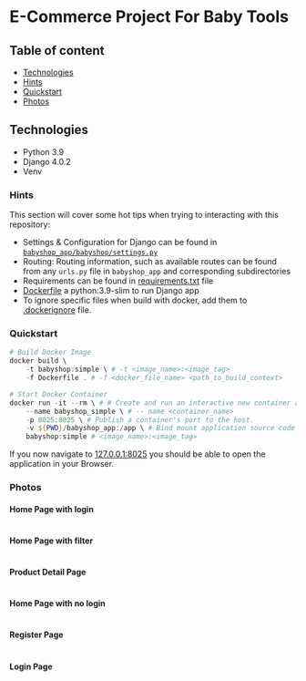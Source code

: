 # E-Commerce Project For Baby Tools

## Table of content

- [Technologies](#technologies)
- [Hints](#hints)
- [Quickstart](#quickstart)
- [Photos](#photos)

## Technologies

- Python 3.9
- Django 4.0.2
- Venv

### Hints

This section will cover some hot tips when trying to interacting with this repository:

- Settings & Configuration for Django can be found in [`babyshop_app/babyshop/settings.py`](./babyshop_app/babyshop/settings.py)
- Routing: Routing information, such as available routes can be found from any `urls.py` file in `babyshop_app` and corresponding subdirectories
- Requirements can be found in [requirements.txt](./babyshop_app/requirements.txt) file
- [Dockerfile](./Dockerfile) a python:3.9-slim to run Django app
- To ignore specific files when build with docker, add them to [.dockerignore](./.dockerignore) file.

### Quickstart

```powershell
# Build Docker Image
docker build \
    -t babyshop:simple \ # -t <image_name>:<image_tag>
    -f Dockerfile . # -f <docker_file_name> <path_to_build_context>

# Start Docker Container
docker run -it --rm \ # # Create and run an interactive new container and remove the container when stopped
    --name babyshop_simple \ # -- name <container_name>
    -p 8025:8025 \ # Publish a container's port to the host.
    -v ${PWD}/babyshop_app:/app \ # Bind mount application source code
    babyshop:simple # <image_name>:<image_tag>
```

If you now navigate to [127.0.0.1:8025](http:127.0.0.1:8025) you should be able to open the application in your Browser.

### Photos

#### Home Page with login

<img alt="" src="./project_images/capture_20220323080815407.jpg"></img>

#### Home Page with filter

<img alt="" src="./project_images/capture_20220323080840305.jpg"></img>

#### Product Detail Page

<img alt="" src="./project_images/capture_20220323080934541.jpg"></img>

#### Home Page with no login

<img alt="" src="./project_images/capture_20220323080953570.jpg"></img>

#### Register Page

<img alt="" src="./project_images/capture_20220323081016022.jpg"></img>

#### Login Page

<img alt="" src="./project_images/capture_20220323081044867.jpg"></img>
